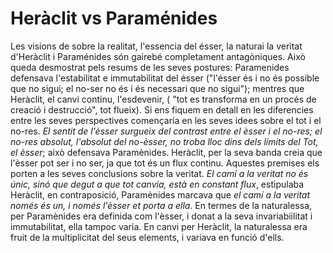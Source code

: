 # Heràclit vs Paraménides

Les visions de sobre la realitat, l'essencia del ésser, la naturai la veritat d'Heràclit i Paraménides són gairebé completament antagòniques. Això queda desmostrat pels resums de les seves postures: Paramenides defensava l'estabilitat e immutabilitat del ésser ("l'ésser és i no és possible que no sigui; el no-ser no és i és necessari que no sigui"); mentres que Heràclit, el canvi continu, l'esdevenir, ( "tot es transforma en un procés de creació i destrucció", tot flueix).
Si ens fiquem en detall en les diferencies entre les seves perspectives començaría en les seves idees sobre el tot i el no-res. *El sentit de l'èsser surgueix del contrast entre el èsser i el no-res; el no-res absolut, l'absolut del no-èsser, no troba lloc dins dels límits del Tot, el èsser*; això defensava Paramènides. Heràclit, per la seva banda creia que l'èsser pot ser i no ser, ja que tot és un flux continu. Aquestes premises els porten a les seves conclusions sobre la veritat. *El camí a la veritat no és únic, sinó que degut a que tot canvia, està en constant flux*, estipulaba Heràclit, en contraposició, Paramènides marcava que *el camí a la veritat només és un, i només l'èsser et porta a ella.* 
En termes de la naturalessa, per Paramènides era definida com l'èsser, i donat a la seva invariabiilitat i immutabilitat, ella tampoc varia. En canvi per Heràclit, la naturalessa era fruit de la multiplicitat del seus elements, i variava en funció d'ells.